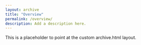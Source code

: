 ```yaml
---
layout: archive
title: "Overview"
permalink: /overview/
description: Add a description here.
---
```


This is a placeholder to point at the custom archive.html layout.

